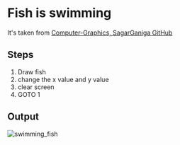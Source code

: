 # Fish is swimming

It's taken from [Computer-Graphics, SagarGaniga GitHub](https://github.com/SagarGaniga/computer-graphics)
## Steps

1. Draw fish
2. change the x value and y value 
3. clear screen
4. GOTO 1

## Output

![swimming_fish](https://user-images.githubusercontent.com/46064269/235481549-28c5bc7c-9392-4a8f-b1bf-60d873476faf.gif)

